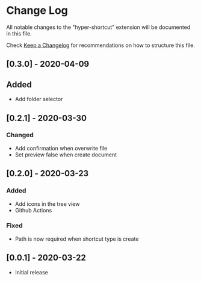# Change Log

All notable changes to the "hyper-shortcut" extension will be documented in this file.

Check [Keep a Changelog](http://keepachangelog.com/) for recommendations on how to structure this file.

## [0.3.0] - 2020-04-09

## Added
- Add folder selector

## [0.2.1] - 2020-03-30

### Changed
- Add confirmation when overwrite file
- Set preview false when create document

## [0.2.0] - 2020-03-23

### Added
- Add icons in the tree view
- Github Actions

### Fixed
- Path is now required when shortcut type is create

## [0.0.1] - 2020-03-22

- Initial release